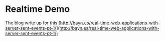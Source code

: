 # Realtime Demo

The blog write up for this [http://bayn.es/real-time-web-applications-with-server-sent-events-pt-1/](http://bayn.es/real-time-web-applications-with-server-sent-events-pt-1/)